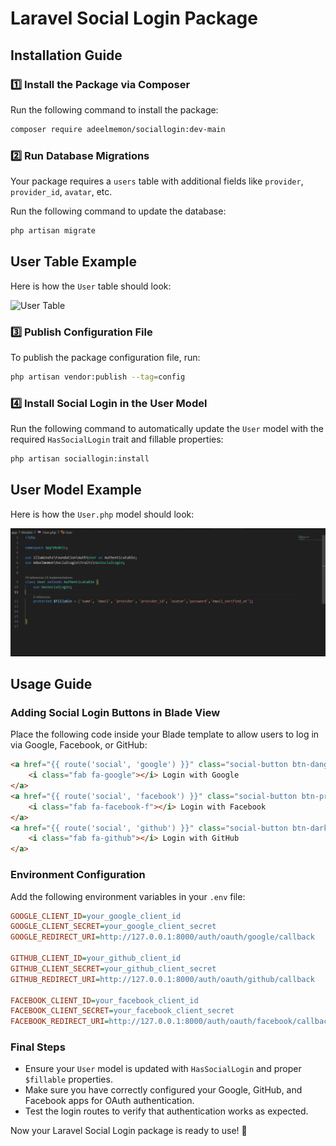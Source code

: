 # **Laravel Social Login Package**  

## **Installation Guide**  

### **1️⃣ Install the Package via Composer**  
Run the following command to install the package:

```sh
composer require adeelmemon/sociallogin:dev-main
```

### **2️⃣ Run Database Migrations**  
Your package requires a `users` table with additional fields like `provider`, `provider_id`, `avatar`, etc.

Run the following command to update the database:

```sh
php artisan migrate
```

## **User Table Example**

Here is how the `User` table should look:

![User Table]([https://your-image-url-here.png](https://github.com/adeelmemon123/sociallogin/blob/main/database.png?raw=true))

### **3️⃣ Publish Configuration File**  
To publish the package configuration file, run:

```sh
php artisan vendor:publish --tag=config
```

### **4️⃣ Install Social Login in the User Model**  
Run the following command to automatically update the `User` model with the required `HasSocialLogin` trait and fillable properties:

```sh
php artisan sociallogin:install
```

## **User Model Example**

Here is how the `User.php` model should look:

![User Model](https://github.com/adeelmemon123/sociallogin/blob/c055184d9dafbcc09e44c8ed011426742c59ee89/User.png?raw=true)

## **Usage Guide**  

### **Adding Social Login Buttons in Blade View**  
Place the following code inside your Blade template to allow users to log in via Google, Facebook, or GitHub:

```html
<a href="{{ route('social', 'google') }}" class="social-button btn-danger mb-2">
    <i class="fab fa-google"></i> Login with Google
</a>
<a href="{{ route('social', 'facebook') }}" class="social-button btn-primary mb-2">
    <i class="fab fa-facebook-f"></i> Login with Facebook
</a>
<a href="{{ route('social', 'github') }}" class="social-button btn-dark mb-2">
    <i class="fab fa-github"></i> Login with GitHub
</a>
```

### **Environment Configuration**  
Add the following environment variables in your `.env` file:

```ini
GOOGLE_CLIENT_ID=your_google_client_id
GOOGLE_CLIENT_SECRET=your_google_client_secret
GOOGLE_REDIRECT_URI=http://127.0.0.1:8000/auth/oauth/google/callback

GITHUB_CLIENT_ID=your_github_client_id
GITHUB_CLIENT_SECRET=your_github_client_secret
GITHUB_REDIRECT_URI=http://127.0.0.1:8000/auth/oauth/github/callback

FACEBOOK_CLIENT_ID=your_facebook_client_id
FACEBOOK_CLIENT_SECRET=your_facebook_client_secret
FACEBOOK_REDIRECT_URI=http://127.0.0.1:8000/auth/oauth/facebook/callback
```

### **Final Steps**  
- Ensure your `User` model is updated with `HasSocialLogin` and proper `$fillable` properties.
- Make sure you have correctly configured your Google, GitHub, and Facebook apps for OAuth authentication.
- Test the login routes to verify that authentication works as expected.

Now your Laravel Social Login package is ready to use! 🚀

